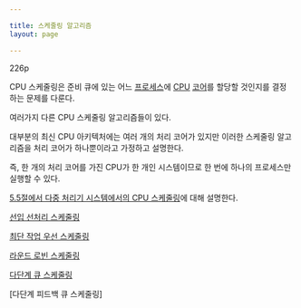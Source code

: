 ```yaml
---

title: 스케줄링 알고리즘
layout: page

---
```



226p

CPU 스케줄링은 준비 큐에 있는 어느 [프로세스](프로세스.html)에 [CPU](CPU.html) [코어](코어.html)를 할당할 것인지를 결정 하는 문제를 다룬다.

여러가지 다른 CPU 스케줄링 알고리즘들이 있다.

대부분의 최신 CPU 아키텍처에는 여러 개의 처리 코어가 있지만 이러한 스케줄링 알고리즘을 처리 코어가 하나뿐이라고 가정하고 설명한다.

즉, 한 개의 처리 코어를 가진 CPU가 한 개인 시스템이므로 한 번에 하나의 프로세스만 실행할 수 있다.

[5.5절에서 다중 처리기 시스템에서의 CPU 스케줄링](다중-처리기-스케줄링.html)에 대해 설명한다.

[선입 선처리 스케줄링](FCFS.html)

[최단 작업 우선 스케줄링](SJF.html)

[라운드 로빈 스케줄링](라운드-로빈.html)

[다단계 큐 스케줄링](다단계-큐-스케줄링.html)

[다단계 피드백 큐 스케줄링]